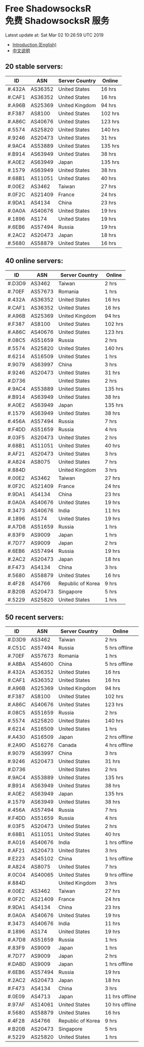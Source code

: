 # Free ShadowsocksR<br>免费 ShadowsocksR 服务

Latest update at: Sat Mar 02 10:26:59 UTC 2019

- [Introduction (English)](https://vision-network.readthedocs.io/en/latest/autossr/autossr.html)
- [中文说明](https://vision-network.readthedocs.io/zh_CN/latest/autossr/autossr.html)


## 20 stable servers:

| ID | ASN | Server Country | Online |
| ------ | ------ | ------ | ------ |
| #.432A | AS36352 | United States | 16 hrs |
| #.CAF1 | AS36352 | United States | 16 hrs |
| #.A96B | AS25369 | United Kingdom | 94 hrs |
| #.F387 | AS8100 | United States | 102 hrs |
| #.A86C | AS40676 | United States | 123 hrs |
| #.5574 | AS25820 | United States | 140 hrs |
| #.9246 | AS20473 | United States | 31 hrs |
| #.9AC4 | AS53889 | United States | 135 hrs |
| #.B914 | AS63949 | United States | 38 hrs |
| #.A0E2 | AS63949 | Japan | 135 hrs |
| #.1579 | AS63949 | United States | 38 hrs |
| #.68B1 | AS11051 | United States | 40 hrs |
| #.00E2 | AS3462 | Taiwan | 27 hrs |
| #.0F2C | AS21409 | France | 24 hrs |
| #.9DA1 | AS4134 | China | 23 hrs |
| #.0A0A | AS40676 | United States | 19 hrs |
| #.1896 | AS174 | United States | 19 hrs |
| #.6EB6 | AS57494 | Russia | 19 hrs |
| #.2AC2 | AS20473 | Japan | 18 hrs |
| #.5680 | AS58879 | United States | 16 hrs |

## 40 online servers:

| ID | ASN | Server Country | Online |
| ------ | ------ | ------ | ------ |
| #.D3D9 | AS3462 | Taiwan | 2 hrs |
| #.70EF | AS57673 | Romania | 1 hrs |
| #.432A | AS36352 | United States | 16 hrs |
| #.CAF1 | AS36352 | United States | 16 hrs |
| #.A96B | AS25369 | United Kingdom | 94 hrs |
| #.F387 | AS8100 | United States | 102 hrs |
| #.A86C | AS40676 | United States | 123 hrs |
| #.08C5 | AS51659 | Russia | 2 hrs |
| #.5574 | AS25820 | United States | 140 hrs |
| #.6214 | AS16509 | United States | 1 hrs |
| #.9079 | AS63997 | China | 3 hrs |
| #.9246 | AS20473 | United States | 31 hrs |
| #.D736 |  | United States | 2 hrs |
| #.9AC4 | AS53889 | United States | 135 hrs |
| #.B914 | AS63949 | United States | 38 hrs |
| #.A0E2 | AS63949 | Japan | 135 hrs |
| #.1579 | AS63949 | United States | 38 hrs |
| #.456A | AS57494 | Russia | 7 hrs |
| #.F4DD | AS51659 | Russia | 4 hrs |
| #.03F5 | AS20473 | United States | 2 hrs |
| #.68B1 | AS11051 | United States | 40 hrs |
| #.AF21 | AS20473 | United States | 3 hrs |
| #.A824 | AS8075 | United States | 7 hrs |
| #.884D |  | United Kingdom | 3 hrs |
| #.00E2 | AS3462 | Taiwan | 27 hrs |
| #.0F2C | AS21409 | France | 24 hrs |
| #.9DA1 | AS4134 | China | 23 hrs |
| #.0A0A | AS40676 | United States | 19 hrs |
| #.3473 | AS40676 | India | 11 hrs |
| #.1896 | AS174 | United States | 19 hrs |
| #.A7D8 | AS51659 | Russia | 1 hrs |
| #.83F9 | AS9009 | Japan | 1 hrs |
| #.7D77 | AS9009 | Japan | 2 hrs |
| #.6EB6 | AS57494 | Russia | 19 hrs |
| #.2AC2 | AS20473 | Japan | 18 hrs |
| #.F473 | AS4134 | China | 3 hrs |
| #.5680 | AS58879 | United States | 16 hrs |
| #.4F28 | AS4766 | Republic of Korea | 9 hrs |
| #.B20B | AS20473 | Singapore | 5 hrs |
| #.5229 | AS25820 | United States | 1 hrs |

## 50 recent servers:

| ID | ASN | Server Country | Online |
| ------ | ------ | ------ | ------ |
| #.D3D9 | AS3462 | Taiwan | 2 hrs |
| #.C51C | AS57494 | Russia | 5 hrs offline |
| #.70EF | AS57673 | Romania | 1 hrs |
| #.A8BA | AS54600 | China | 5 hrs offline |
| #.432A | AS36352 | United States | 16 hrs |
| #.CAF1 | AS36352 | United States | 16 hrs |
| #.A96B | AS25369 | United Kingdom | 94 hrs |
| #.F387 | AS8100 | United States | 102 hrs |
| #.A86C | AS40676 | United States | 123 hrs |
| #.08C5 | AS51659 | Russia | 2 hrs |
| #.5574 | AS25820 | United States | 140 hrs |
| #.6214 | AS16509 | United States | 1 hrs |
| #.A430 | AS16509 | Japan | 2 hrs offline |
| #.2A9D | AS16276 | Canada | 4 hrs offline |
| #.9079 | AS63997 | China | 3 hrs |
| #.9246 | AS20473 | United States | 31 hrs |
| #.D736 |  | United States | 2 hrs |
| #.9AC4 | AS53889 | United States | 135 hrs |
| #.B914 | AS63949 | United States | 38 hrs |
| #.A0E2 | AS63949 | Japan | 135 hrs |
| #.1579 | AS63949 | United States | 38 hrs |
| #.456A | AS57494 | Russia | 7 hrs |
| #.F4DD | AS51659 | Russia | 4 hrs |
| #.03F5 | AS20473 | United States | 2 hrs |
| #.68B1 | AS11051 | United States | 40 hrs |
| #.A016 | AS40676 | India | 1 hrs offline |
| #.AF21 | AS20473 | United States | 3 hrs |
| #.E223 | AS45102 | China | 1 hrs offline |
| #.A824 | AS8075 | United States | 7 hrs |
| #.0C04 | AS40065 | United States | 9 hrs offline |
| #.884D |  | United Kingdom | 3 hrs |
| #.00E2 | AS3462 | Taiwan | 27 hrs |
| #.0F2C | AS21409 | France | 24 hrs |
| #.9DA1 | AS4134 | China | 23 hrs |
| #.0A0A | AS40676 | United States | 19 hrs |
| #.3473 | AS40676 | India | 11 hrs |
| #.1896 | AS174 | United States | 19 hrs |
| #.A7D8 | AS51659 | Russia | 1 hrs |
| #.83F9 | AS9009 | Japan | 1 hrs |
| #.7D77 | AS9009 | Japan | 2 hrs |
| #.DABD | AS9009 | Japan | 1 hrs offline |
| #.6EB6 | AS57494 | Russia | 19 hrs |
| #.2AC2 | AS20473 | Japan | 18 hrs |
| #.F473 | AS4134 | China | 3 hrs |
| #.0E09 | AS4713 | Japan | 11 hrs offline |
| #.97AF | AS14061 | United States | 10 hrs offline |
| #.5680 | AS58879 | United States | 16 hrs |
| #.4F28 | AS4766 | Republic of Korea | 9 hrs |
| #.B20B | AS20473 | Singapore | 5 hrs |
| #.5229 | AS25820 | United States | 1 hrs |


